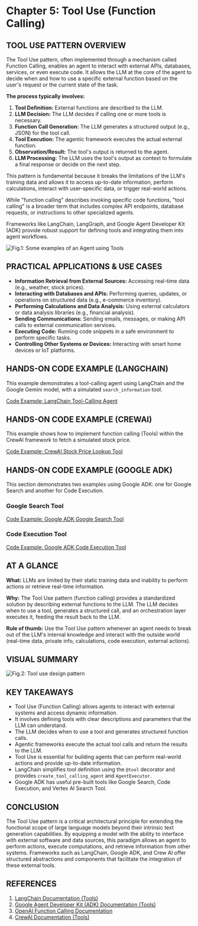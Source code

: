 # Chapter 5: Tool Use (Function Calling)

## TOOL USE PATTERN OVERVIEW

The Tool Use pattern, often implemented through a mechanism called Function Calling, enables an agent to interact with external APIs, databases, services, or even execute code. It allows the LLM at the core of the agent to decide when and how to use a specific external function based on the user's request or the current state of the task.

**The process typically involves:**
1.  **Tool Definition:** External functions are described to the LLM.
2.  **LLM Decision:** The LLM decides if calling one or more tools is necessary.
3.  **Function Call Generation:** The LLM generates a structured output (e.g., JSON) for the tool call.
4.  **Tool Execution:** The agentic framework executes the actual external function.
5.  **Observation/Result:** The tool's output is returned to the agent.
6.  **LLM Processing:** The LLM uses the tool's output as context to formulate a final response or decide on the next step.

This pattern is fundamental because it breaks the limitations of the LLM's training data and allows it to access up-to-date information, perform calculations, interact with user-specific data, or trigger real-world actions.

While "function calling" describes invoking specific code functions, "tool calling" is a broader term that includes complex API endpoints, database requests, or instructions to other specialized agents.

Frameworks like LangChain, LangGraph, and Google Agent Developer Kit (ADK) provide robust support for defining tools and integrating them into agent workflows.

![Fig.1: Some examples of an Agent using Tools](placeholder_for_fig1.png)

## PRACTICAL APPLICATIONS & USE CASES

-   **Information Retrieval from External Sources:** Accessing real-time data (e.g., weather, stock prices).
-   **Interacting with Databases and APIs:** Performing queries, updates, or operations on structured data (e.g., e-commerce inventory).
-   **Performing Calculations and Data Analysis:** Using external calculators or data analysis libraries (e.g., financial analysis).
-   **Sending Communications:** Sending emails, messages, or making API calls to external communication services.
-   **Executing Code:** Running code snippets in a safe environment to perform specific tasks.
-   **Controlling Other Systems or Devices:** Interacting with smart home devices or IoT platforms.

## HANDS-ON CODE EXAMPLE (LANGCHAIN)

This example demonstrates a tool-calling agent using LangChain and the Google Gemini model, with a simulated `search_information` tool.

[Code Example: LangChain Tool-Calling Agent](../../snippets/tool-use-langchain-search-information.py)

## HANDS-ON CODE EXAMPLE (CREWAI)

This example shows how to implement function calling (Tools) within the CrewAI framework to fetch a simulated stock price.

[Code Example: CrewAI Stock Price Lookup Tool](../../snippets/tool-use-crewai-stock-price-lookup.py)

## HANDS-ON CODE EXAMPLE (GOOGLE ADK)

This section demonstrates two examples using Google ADK: one for Google Search and another for Code Execution.

### Google Search Tool

[Code Example: Google ADK Google Search Tool](../../snippets/tool-use-google-adk-google-search.py)

### Code Execution Tool

[Code Example: Google ADK Code Execution Tool](../../snippets/tool-use-google-adk-code-execution.py)

## AT A GLANCE

**What:** LLMs are limited by their static training data and inability to perform actions or retrieve real-time information.

**Why:** The Tool Use pattern (function calling) provides a standardized solution by describing external functions to the LLM. The LLM decides when to use a tool, generates a structured call, and an orchestration layer executes it, feeding the result back to the LLM.

**Rule of thumb:** Use the Tool Use pattern whenever an agent needs to break out of the LLM's internal knowledge and interact with the outside world (real-time data, private info, calculations, code execution, external actions).

## VISUAL SUMMARY

![Fig.2: Tool use design pattern](placeholder_for_fig2.png)

## KEY TAKEAWAYS

*   Tool Use (Function Calling) allows agents to interact with external systems and access dynamic information.
*   It involves defining tools with clear descriptions and parameters that the LLM can understand.
*   The LLM decides when to use a tool and generates structured function calls.
*   Agentic frameworks execute the actual tool calls and return the results to the LLM.
*   Tool Use is essential for building agents that can perform real-world actions and provide up-to-date information.
*   LangChain simplifies tool definition using the `@tool` decorator and provides `create_tool_calling_agent` and `AgentExecutor`.
*   Google ADK has useful pre-built tools like Google Search, Code Execution, and Vertex AI Search Tool.

## CONCLUSION

The Tool Use pattern is a critical architectural principle for extending the functional scope of large language models beyond their intrinsic text generation capabilities. By equipping a model with the ability to interface with external software and data sources, this paradigm allows an agent to perform actions, execute computations, and retrieve information from other systems. Frameworks such as LangChain, Google ADK, and Crew AI offer structured abstractions and components that facilitate the integration of these external tools.

## REFERENCES

1.  [LangChain Documentation (Tools)](https://python.langchain.com/docs/integrations/tools/)
2.  [Google Agent Developer Kit (ADK) Documentation (Tools)](https://google.github.io/adk-docs/tools/)
3.  [OpenAI Function Calling Documentation](https://platform.openai.com/docs/guides/function-calling)
4.  [CrewAI Documentation (Tools)](https://docs.crewai.com/concepts/tools)
